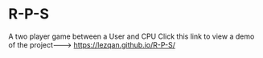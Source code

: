 # R-P-S
 A two player game between a User and CPU
Click this link to view a demo of the project---> https://lezqan.github.io/R-P-S/
